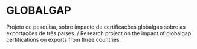 # GLOBALGAP
Projeto de pesquisa, sobre impacto de certificações globalgap sobre as exportações de três países. / Research project on the impact of globalgap certifications on exports from three countries.
